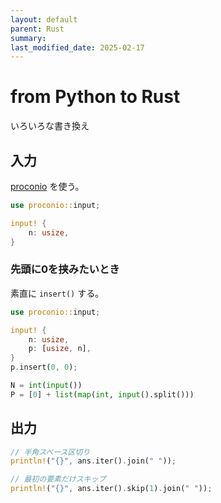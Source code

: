 ```yaml
---
layout: default
parent: Rust
summary: 
last_modified_date: 2025-02-17
---
```


# from Python to Rust

いろいろな書き換え

## 入力

[proconio](https://docs.rs/proconio/latest/proconio/index.html) を使う。

```rust
use proconio::input;

input! {
    n: usize,
}
```

### 先頭に0を挟みたいとき

素直に `insert()` する。

```rust
use proconio::input;

input! {
    n: usize,
    p: [usize, n],
}
p.insert(0, 0);
```

```python
N = int(input())
P = [0] + list(map(int, input().split()))
```

## 出力

```rust
// 半角スペース区切り
println!("{}", ans.iter().join(" "));

// 最初の要素だけスキップ
println!("{}", ans.iter().skip(1).join(" "));
```
